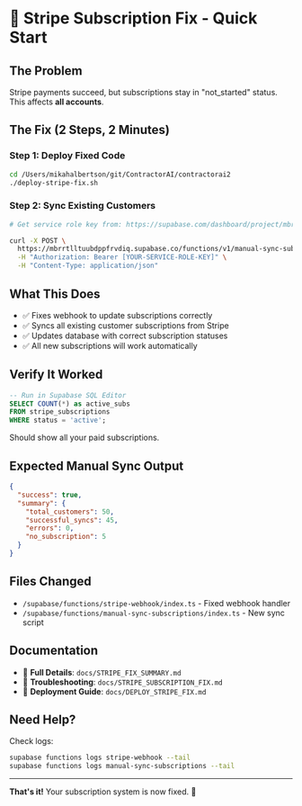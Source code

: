 # 🚀 Stripe Subscription Fix - Quick Start

## The Problem
Stripe payments succeed, but subscriptions stay in "not_started" status. This affects **all accounts**.

## The Fix (2 Steps, 2 Minutes)

### Step 1: Deploy Fixed Code
```bash
cd /Users/mikahalbertson/git/ContractorAI/contractorai2
./deploy-stripe-fix.sh
```

### Step 2: Sync Existing Customers
```bash
# Get service role key from: https://supabase.com/dashboard/project/mbrrtlltuubdppfrvdiq/settings/api

curl -X POST \
  https://mbrrtlltuubdppfrvdiq.supabase.co/functions/v1/manual-sync-subscriptions \
  -H "Authorization: Bearer [YOUR-SERVICE-ROLE-KEY]" \
  -H "Content-Type: application/json"
```

## What This Does
- ✅ Fixes webhook to update subscriptions correctly
- ✅ Syncs all existing customer subscriptions from Stripe
- ✅ Updates database with correct subscription statuses
- ✅ All new subscriptions will work automatically

## Verify It Worked
```sql
-- Run in Supabase SQL Editor
SELECT COUNT(*) as active_subs
FROM stripe_subscriptions
WHERE status = 'active';
```

Should show all your paid subscriptions.

## Expected Manual Sync Output
```json
{
  "success": true,
  "summary": {
    "total_customers": 50,
    "successful_syncs": 45,
    "errors": 0,
    "no_subscription": 5
  }
}
```

## Files Changed
- `/supabase/functions/stripe-webhook/index.ts` - Fixed webhook handler
- `/supabase/functions/manual-sync-subscriptions/index.ts` - New sync script

## Documentation
- 📖 **Full Details**: `docs/STRIPE_FIX_SUMMARY.md`
- 📖 **Troubleshooting**: `docs/STRIPE_SUBSCRIPTION_FIX.md`
- 📖 **Deployment Guide**: `docs/DEPLOY_STRIPE_FIX.md`

## Need Help?
Check logs:
```bash
supabase functions logs stripe-webhook --tail
supabase functions logs manual-sync-subscriptions --tail
```

---

**That's it!** Your subscription system is now fixed. 🎉
